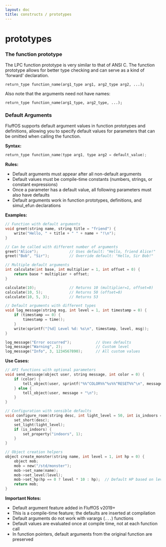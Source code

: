 ```yaml
---
layout: doc
title: constructs / prototypes
---
```

# prototypes

### The function prototype

The LPC function prototype is very similar to that of ANSI C. The
function prototype allows for better type checking and can serve as
a kind of 'forward' declaration.

    return_type function_name(arg1_type arg1, arg2_type arg2, ...);

Also note that the arguments need not have names:

    return_type function_name(arg1_type, arg2_type, ...);

### Default Arguments

FluffOS supports default argument values in function prototypes and definitions,
allowing you to specify default values for parameters that can be omitted when
calling the function.

**Syntax:**
```c
return_type function_name(type arg1, type arg2 = default_value);
```

**Rules:**
- Default arguments must appear after all non-default arguments
- Default values must be compile-time constants (numbers, strings, or constant expressions)
- Once a parameter has a default value, all following parameters must also have defaults
- Default arguments work in function prototypes, definitions, and simul_efun declarations

**Examples:**
```c
// Function with default arguments
void greet(string name, string title = "friend") {
    write("Hello, " + title + " " + name + "!\n");
}

// Can be called with different number of arguments
greet("Alice");              // Uses default: "Hello, friend Alice!"
greet("Bob", "Sir");         // Override default: "Hello, Sir Bob!"

// Multiple default arguments
int calculate(int base, int multiplier = 1, int offset = 0) {
    return base * multiplier + offset;
}

calculate(10);               // Returns 10 (multiplier=1, offset=0)
calculate(10, 5);            // Returns 50 (offset=0)
calculate(10, 5, 3);         // Returns 53

// Default arguments with different types
void log_message(string msg, int level = 1, int timestamp = 0) {
    if (timestamp == 0) {
        timestamp = time();
    }
    write(sprintf("[%d] Level %d: %s\n", timestamp, level, msg));
}

log_message("Error occurred");           // Uses defaults
log_message("Warning", 2);               // Custom level
log_message("Info", 3, 1234567890);      // All custom values
```

**Use Cases:**
```c
// API functions with optional parameters
void send_message(object user, string message, int color = 0) {
    if (color) {
        tell_object(user, sprintf("%%^COLOR%%^%s%%^RESET%%^\n", message));
    } else {
        tell_object(user, message + "\n");
    }
}

// Configuration with sensible defaults
void configure_room(string desc, int light_level = 50, int is_indoors = 1) {
    set_short(desc);
    set_light(light_level);
    if (is_indoors) {
        set_property("indoors", 1);
    }
}

// Object creation helpers
object create_monster(string name, int level = 1, int hp = 0) {
    object mob;
    mob = new("/std/monster");
    mob->set_name(name);
    mob->set_level(level);
    mob->set_hp(hp == 0 ? level * 10 : hp);  // Default HP based on level
    return mob;
}
```

**Important Notes:**
- Default argument feature added in FluffOS v2019+
- This is a compile-time feature; the defaults are inserted at compilation
- Default arguments do not work with varargs (`...`) functions
- Default values are evaluated once at compile time, not at each function call
- In function pointers, default arguments from the original function are preserved
